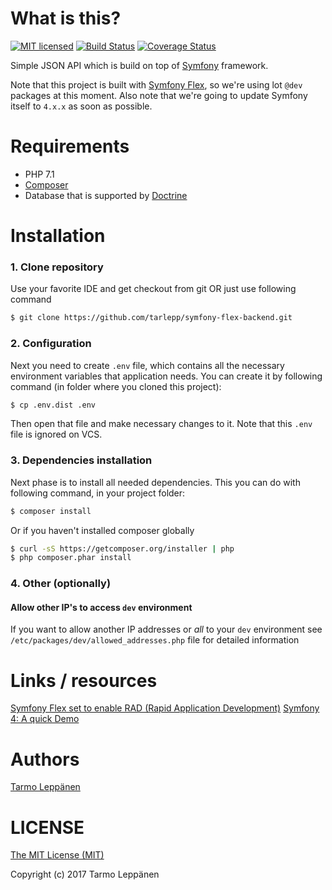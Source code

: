 # What is this?
[![MIT licensed](https://img.shields.io/badge/license-MIT-blue.svg)](./LICENSE)
[![Build Status](https://travis-ci.org/tarlepp/symfony-flex-backend.png?branch=master)](https://travis-ci.org/tarlepp/symfony-flex-backend)
[![Coverage Status](https://coveralls.io/repos/github/tarlepp/symfony-flex-backend/badge.svg?branch=master)](https://coveralls.io/github/tarlepp/symfony-flex-backend?branch=master)

Simple JSON API which is build on top of [Symfony](https://symfony.com/) framework.

Note that this project is built with [Symfony Flex](https://github.com/symfony/flex), so we're using lot `@dev` packages 
at this moment. Also note that we're going to update Symfony itself to `4.x.x` as soon as possible. 

# Requirements
* PHP 7.1
* [Composer](https://getcomposer.org/)
* Database that is supported by [Doctrine](http://www.doctrine-project.org/) 

# Installation 
### 1. Clone repository
Use your favorite IDE and get checkout from git OR just use following command

```bash
$ git clone https://github.com/tarlepp/symfony-flex-backend.git
```

### 2. Configuration
Next you need to create `.env` file, which contains all the necessary environment variables that application needs. You
can create it by following command (in folder where you cloned this project):

```bash
$ cp .env.dist .env
```

Then open that file and make necessary changes to it. Note that this `.env` file is ignored on VCS.

### 3. Dependencies installation
Next phase is to install all needed dependencies. This you can do with following command, in your project folder:

```bash
$ composer install
```

Or if you haven't installed composer globally
```bash
$ curl -sS https://getcomposer.org/installer | php
$ php composer.phar install
```

### 4. Other (optionally)
#### Allow other IP's to access `dev` environment
If you want to allow another IP addresses or _all_ to your `dev` environment see `/etc/packages/dev/allowed_addresses.php`
file for detailed information

# Links / resources
[Symfony Flex set to enable RAD (Rapid Application Development)](https://www.symfony.fi/entry/symfony-flex-to-enable-rad-rapid-application-development)
[Symfony 4: A quick Demo](https://medium.com/@fabpot/symfony-4-a-quick-demo-da7d32be323)

# Authors
[Tarmo Leppänen](https://github.com/tarlepp)

# LICENSE
[The MIT License (MIT)](LICENSE)

Copyright (c) 2017 Tarmo Leppänen